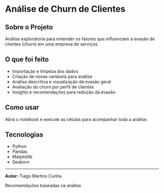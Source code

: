 # Análise de Churn de Clientes

## Sobre o Projeto
Análise exploratória para entender os fatores que influenciam a evasão de clientes (churn) em uma empresa de serviços.

## O que foi feito
- Importação e limpeza dos dados
- Criação de novas variáveis para análise
- Análise descritiva e visualização da evasão geral
- Avaliação do churn por perfil de clientes
- Insights e recomendações para redução da evasão

## Como usar
Abra o notebook e execute as células para acompanhar toda a análise.

## Tecnologias
- Python
- Pandas
- Matplotlib
- Seaborn

---

**Autor:** Tiago Martins Cunha 



Recomendações baseadas na análise
